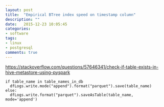 ```yaml
---
layout: post
title:  "Empirical BTree index speed on timestamp column"
description: ""
date:   2015-12-23 10:05:45
categories:
- software
tags:
- linux
- postgresql
comments: true
---
```


https://stackoverflow.com/questions/57646341/check-if-table-exists-in-hive-metastore-using-pyspark

```
if table_name in table_names_in_db
  dfLogs.write.mode("append").format("parquet").save(table_name)
else:
  dfLogs.write.format("parquet").saveAsTable(table_name, mode='append')
```
